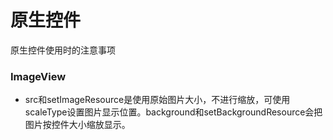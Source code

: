 
# 原生控件
原生控件使用时的注意事项

### ImageView
- src和setImageResource是使用原始图片大小，不进行缩放，可使用scaleType设置图片显示位置。background和setBackgroundResource会把图片按控件大小缩放显示。
